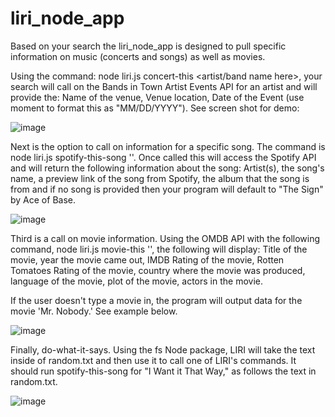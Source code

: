# liri_node_app

Based on your search the liri_node_app is designed to pull specific information on music (concerts and songs) as well as movies. 

Using the command: node liri.js concert-this <artist/band name here>, your search will call on the Bands in Town Artist Events API for an artist and will provide the: Name of the venue, Venue location, Date of the Event (use moment to format this as "MM/DD/YYYY"). See screen shot for demo:

![image](https://user-images.githubusercontent.com/40874591/47947281-2e978780-def0-11e8-8d81-191d2adc98f9.png)

Next is the option to call on information for a specific song. The command is node liri.js spotify-this-song '<song name here>'. Once called this will access the Spotify API and will return the following information about the song: Artist(s), the song's name, a preview link of the song from Spotify, the album that the song is from and if no song is provided then your program will default to "The Sign" by Ace of Base.
  
![image](https://user-images.githubusercontent.com/40874591/47947301-9bab1d00-def0-11e8-95a1-967342da55b6.png)
  
  
Third is a call on movie information. Using the OMDB API with the following command, node liri.js movie-this '<movie name here>', the following will display: Title of the movie, year the movie came out, IMDB Rating of the movie, Rotten Tomatoes Rating of the movie, country where the movie was produced, language of the movie, plot of the movie, actors in the movie.
  
  
  
  
 If the user doesn't type a movie in, the program will output data for the movie 'Mr. Nobody.' See example below.
 
 ![image](https://user-images.githubusercontent.com/40874591/47947430-cd24e800-def2-11e8-8500-1b4b7bd55672.png)

 
 Finally, do-what-it-says. Using the fs Node package, LIRI will take the text inside of random.txt and then use it to call one of LIRI's commands. It should run spotify-this-song for "I Want it That Way," as follows the text in random.txt.
 
![image](https://user-images.githubusercontent.com/40874591/47947427-b9798180-def2-11e8-9d11-126c343c6a9f.png)

